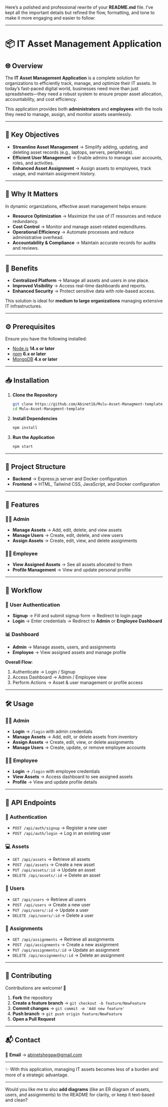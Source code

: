 Here’s a polished and professional rewrite of your **README.md** file. I’ve kept all the important details but refined the flow, formatting, and tone to make it more engaging and easier to follow:

---

# 📦 IT Asset Management Application

## 🌐 Overview

The **IT Asset Management Application** is a complete solution for organizations to efficiently track, manage, and optimize their IT assets. In today’s fast-paced digital world, businesses need more than just spreadsheets—they need a robust system to ensure proper asset allocation, accountability, and cost efficiency.

This application provides both **administrators** and **employees** with the tools they need to manage, assign, and monitor assets seamlessly.

---

## 🎯 Key Objectives

* **Streamline Asset Management** → Simplify adding, updating, and deleting asset records (e.g., laptops, servers, peripherals).
* **Efficient User Management** → Enable admins to manage user accounts, roles, and activities.
* **Enhanced Asset Assignment** → Assign assets to employees, track usage, and maintain assignment history.

---

## 🔑 Why It Matters

In dynamic organizations, effective asset management helps ensure:

* **Resource Optimization** → Maximize the use of IT resources and reduce redundancy.
* **Cost Control** → Monitor and manage asset-related expenditures.
* **Operational Efficiency** → Automate processes and reduce administrative overhead.
* **Accountability & Compliance** → Maintain accurate records for audits and reviews.

---

## 🚀 Benefits

* **Centralized Platform** → Manage all assets and users in one place.
* **Improved Visibility** → Access real-time dashboards and reports.
* **Enhanced Security** → Protect sensitive data with role-based access.

This solution is ideal for **medium to large organizations** managing extensive IT infrastructures.

---

## ⚙️ Prerequisites

Ensure you have the following installed:

* [Node.js](https://nodejs.org/) **14.x or later**
* [npm](https://www.npmjs.com/) **6.x or later**
* [MongoDB](https://www.mongodb.com/) **4.x or later**

---

## 📥 Installation

1. **Clone the Repository**

   ```bash
   git clone https://github.com/Abinet16/Mulu-Asset-Managment-template.git
   cd Mulu-Asset-Managment-template
   ```

2. **Install Dependencies**

   ```bash
   npm install
   ```

3. **Run the Application**

   ```bash
   npm start
   ```

---

## 📂 Project Structure

* **Backend** → Express.js server and Docker configuration
* **Frontend** → HTML, Tailwind CSS, JavaScript, and Docker configuration

---

## 🌟 Features

### 👨‍💼 Admin

* **Manage Assets** → Add, edit, delete, and view assets
* **Manage Users** → Create, edit, delete, and view users
* **Assign Assets** → Create, edit, view, and delete assignments

### 👩‍💻 Employee

* **View Assigned Assets** → See all assets allocated to them
* **Profile Management** → View and update personal profile

---

## 🔄 Workflow

### 🔐 User Authentication

* **Signup** → Fill and submit signup form → Redirect to login page
* **Login** → Enter credentials → Redirect to **Admin** or **Employee Dashboard**

### 📊 Dashboard

* **Admin** → Manage assets, users, and assignments
* **Employee** → View assigned assets and manage profile

**Overall Flow**:

1. Authenticate → Login / Signup
2. Access Dashboard → Admin / Employee view
3. Perform Actions → Asset & user management or profile access

---

## 🛠️ Usage

### 👨‍💼 Admin

* **Login** → `/login` with admin credentials
* **Manage Assets** → Add, edit, or delete assets from inventory
* **Assign Assets** → Create, edit, view, or delete assignments
* **Manage Users** → Create, update, or remove employee accounts

### 👩‍💻 Employee

* **Login** → `/login` with employee credentials
* **View Assets** → Access dashboard to see assigned assets
* **Profile** → View and update profile details

---

## 📡 API Endpoints

### 🔑 Authentication

* `POST /api/auth/signup` → Register a new user
* `POST /api/auth/login` → Log in an existing user

### 💻 Assets

* `GET /api/assets` → Retrieve all assets
* `POST /api/assets` → Create a new asset
* `PUT /api/assets/:id` → Update an asset
* `DELETE /api/assets/:id` → Delete an asset

### 👥 Users

* `GET /api/users` → Retrieve all users
* `POST /api/users` → Create a new user
* `PUT /api/users/:id` → Update a user
* `DELETE /api/users/:id` → Delete a user

### 📑 Assignments

* `GET /api/assignments` → Retrieve all assignments
* `POST /api/assignments` → Create a new assignment
* `PUT /api/assignments/:id` → Update an assignment
* `DELETE /api/assignments/:id` → Delete an assignment

---

## 🤝 Contributing

Contributions are welcome! 🚀

1. **Fork** the repository
2. **Create a feature branch** → `git checkout -b feature/NewFeature`
3. **Commit changes** → `git commit -m 'Add new feature'`
4. **Push branch** → `git push origin feature/NewFeature`
5. **Open a Pull Request**

---

## 📬 Contact

📧 **Email** → [abinetshegaw@gmail.com](mailto:abinetshegaw@gmail.com)

---

✨ With this application, managing IT assets becomes less of a burden and more of a strategic advantage.

---

Would you like me to also **add diagrams** (like an ER diagram of assets, users, and assignments) to the README for clarity, or keep it text-based and clean?
